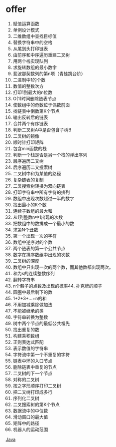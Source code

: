 # offer
1. 赋值运算函数
2. 单例设计模式
3. 二维数组中查找目标值
4. 替换字符串中的空格
5. 从尾到头打印链表
6. 由前序和中序遍历重建二叉树
7. 用两个栈实现队列
8. 求旋转数组的最小数字
9. 斐波那契数列的第n项（青蛙跳台阶）
10. 二进制中1的个数
11. 数值的整数次方
12. 打印1到最大的n位数
13. O(1)时间删除链表节点
14. 使数组中的奇数位于偶数前面
15. 找链表中倒数第K个节点
16. 输出反转后的链表
17. 合并两个有序链表
18. 判断二叉树A中是否包含子树B
19. 二叉树的镜像
20. 顺时针打印矩阵
21. 包含min函数的栈
22. 判断一个栈是否是另一个栈的弹出序列
23. 层序遍历二叉树
24. 后序遍历二叉搜索树
25. 二叉树中和为某值的路径
26. 复杂链表的复制
27. 二叉搜索树转换为双向链表
28. 打印字符串中所有字符的排列
29. 数组中出现次数超过一半的数字
30. 找出最小的K个数
31. 连续子数组的最大和
32. 从1到整数n中1出现的次数
33. 把数组中的数排成一个最小的数
34. 求第N个丑数
35. 第一个出现一次的字符
36. 数组中逆序对的个数
37. 两个链表的第一个公共节点
38. 数字在排序数组中出现的次数
39. 二叉树的深度
40. 数组中只出现一次的两个数，而其他数都出现两次。
41. 和为s的连续整数序列
42. 翻转字符串
43. n个骰子的点数及出现的概率44. 扑克牌的顺子
44. 圆圈中最后剩下的数
45. 1+2+3+…+n的和
46. 不用加减乘除做加法
47. 不能被继承的类
48. 字符串转换为整数
49. 树中两个节点的最低公共祖先
50. 找出重复的数
51. 构建乘积数组
52. 正则表达式匹配
53. 表示数值的字符串
54. 字符流中第一个不重复的字符
55. 链表中环的入口节点
56. 删除链表中重复的节点
57. 二叉树的下一个节点
58. 对称的二叉树
59. 按之字形顺序打印二叉树
60. 把二叉树打印成多行
61. 序列化二叉树
62. 二叉搜索树的第K个节点
63. 数据流中的中位数
64. 滑动窗口的最大值
65. 矩阵中的路径
66. 机器人的运动范围

[Java](https://github.com/yesgogo/offer/blob/master/11-20/src/Main11.java)

